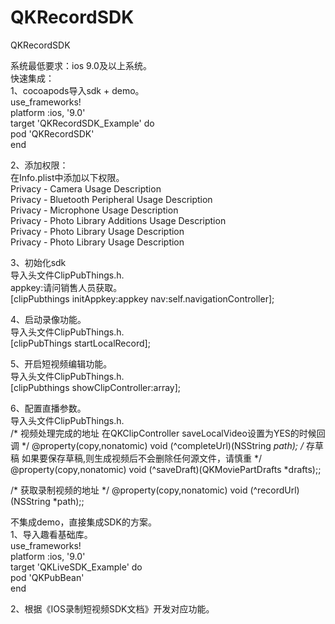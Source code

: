 # QKRecordSDK
QKRecordSDK

系统最低要求：ios 9.0及以上系统。  
快速集成：    
1、cocoapods导入sdk + demo。    
        use_frameworks!    
        platform :ios, '9.0'    
        target 'QKRecordSDK_Example' do  
        pod 'QKRecordSDK'  
        end  
  
2、添加权限：  
在Info.plist中添加以下权限。  
Privacy - Camera Usage Description  
Privacy - Bluetooth Peripheral Usage Description  
Privacy - Microphone Usage Description  
Privacy - Photo Library Additions Usage Description  
Privacy - Photo Library Usage Description  
Privacy - Photo Library Usage Description    
  
3、初始化sdk  
导入头文件ClipPubThings.h.  
appkey:请问销售人员获取。  
[clipPubthings initAppkey:appkey nav:self.navigationController];  
  
4、启动录像功能。  
导入头文件ClipPubThings.h.  
[clipPubThings startLocalRecord];  

5、开启短视频编辑功能。  
导入头文件ClipPubThings.h.  
[clipPubthings showClipController:array];


6、配置直播参数。  
导入头文件ClipPubThings.h.  
/*
视频处理完成的地址
   在QKClipController saveLocalVideo设置为YES的时候回调
*/
@property(copy,nonatomic) void (^completeUrl)(NSString *path);
/*
存草稿
如果要保存草稿,则生成视频后不会删除任何源文件，请慎重
*/
@property(copy,nonatomic) void (^saveDraft)(QKMoviePartDrafts *drafts);;

/*
获取录制视频的地址
*/
@property(copy,nonatomic) void (^recordUrl)(NSString *path);;


不集成demo，直接集成SDK的方案。  
1、导入趣看基础库。  
use_frameworks!  
platform :ios, '9.0'  
target 'QKLiveSDK_Example' do  
pod 'QKPubBean'  
end  
  
2、根据《IOS录制短视频SDK文档》开发对应功能。  

